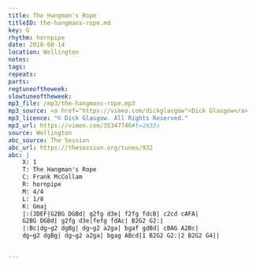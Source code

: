 ```yaml
---
title: The Hangman's Rope
titleID: the-hangmans-rope.md
key: G
rhythm: hornpipe
date: 2018-08-14
location: Wellington
notes:
tags:
repeats: 
parts: 
regtuneoftheweek:
slowtuneoftheweek:
mp3_file: /mp3/the-hangmans-rope.mp3
mp3_source: <a href="https://vimeo.com/dickglasgow">Dick Glasgow</a>
mp3_licence: "© Dick Glasgow. All Rights Reserved."
mp3_url: https://vimeo.com/35347746#t=1m33s
source: Wellington
abc_source: The Session
abc_url: https://thesession.org/tunes/932
abc: |
    X: 1
    T: The Hangman's Rope
    C: Frank McCollam
    R: hornpipe
    M: 4/4
    L: 1/8
    K: Gmaj
    |:(3DEF|G2BG DGBd| g2fg d3e| f2fg fdcB| c2cd cAFA|
    G2BG DGBd| g2fg d3e|fefg fdAc| B2G2 G2:|
    |:Bc|dg~g2 dgBg| dg~g2 a2ga| bgaf gdBd| cBAG A2Bc|
    dg~g2 dgBg| dg~g2 a2ga| bgag ABcd|1 B2G2 G2:|2 B2G2 G4||


---
```

